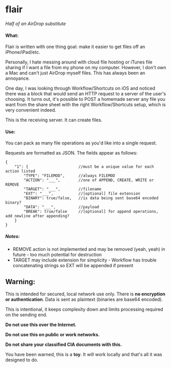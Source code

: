 # flair
*Half of an AirDrop substitute*

#### What:
Flair is written with one thing goal: make it easier to get files off an iPhone/iPad/etc.

Personally, I hate messing around with cloud file hosting or iTunes file sharing if I want a file from my phone on my computer. 
However, I don't own a Mac and can't just AirDrop myself files. This has always been an annoyance.

One day, I was looking through Workflow/Shortcuts on iOS and noticed there was a block that would send an HTTP request to a server of
the user's choosing. It turns out, it's possible to POST a homemade server any file you want from the share sheet with the right
Workflow/Shortcuts setup, which is very convenient indeed. 

This is the receiving server. It can create files. 

#### Use:

You can pack as many file operations as you'd like into a single request. 

Requests are formatted as JSON. The fields appear as follows:

	{
		"1": {						//must be a unique value for each action listed
			"TYPE": "FILEMOD",		//always FILEMOD
			"ACTION": "___",		//one of APPEND, CREATE, WRITE or REMOVE
			"TARGET": "___",		//filename
			"EXT": "___",			//[optional] file extension
			"BINARY": true/false,	//is data being sent base64 encoded binary?
			"DATA": "___",			//payload
			"BREAK": true/false		//[optional] for append operations, add newline after appending?
		}
	}
	
##### Notes:

* REMOVE action is not implemented and may be removed (yeah, yeah) in future - too much potential for destruction
* TARGET may include extension for simplicity - Workflow has trouble concatenating strings so EXT will be appended if present

## **Warning:**
This is intended for secured, local network use only. There is **no encryption or authentication**. Data is sent as plaintext (binaries are base64 encoded).

This is intentional, it keeps complexity down and limits processing required on the sending end.

**Do not use this over the Internet.**

**Do not use this on public or work networks.**

**Do not share your classified CIA documents with this.**

You have been warned, this is a **toy**. It will work locally and that's all it was designed to do.
